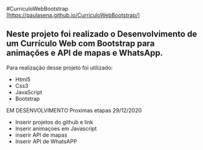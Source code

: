 
#CurriculoWebBootstrap
[https://paulasena.github.io/CurriculoWebBootstrap/]



## Neste projeto foi realizado o Desenvolvimento de um Currículo Web com Bootstrap para animações e API de mapas e WhatsApp.

Para realização desse projeto foi utilizado:

  - Html5<br>
  - Css3 <br>
  - JavaScript<br>
  - Bootstrap<br>

EM DESENVOLVIMENTO Proximas etapas 29/12/2020

* Inserir projetos do github e link
* Inserir animaçoes em Javascript
* inserir API de mapas 
* Inserir API de WhatsAPP
